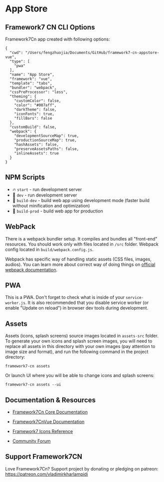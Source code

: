 # App Store

## Framework7 CN CLI Options

Framework7Cn app created with following options:

```
{
  "cwd": "/Users/fengzhuojia/Documents/GitHub/framework7-cn-appstore-vue",
  "type": [
    "pwa"
  ],
  "name": "App Store",
  "framework": "vue",
  "template": "tabs",
  "bundler": "webpack",
  "cssPreProcessor": "less",
  "theming": {
    "customColor": false,
    "color": "#007aff",
    "darkTheme": false,
    "iconFonts": true,
    "fillBars": false
  },
  "customBuild": false,
  "webpack": {
    "developmentSourceMap": true,
    "productionSourceMap": true,
    "hashAssets": false,
    "preserveAssetsPaths": false,
    "inlineAssets": true
  }
}
```

## NPM Scripts

* 🔥 `start` - run development server
* 🔧 `dev` - run development server
* 🔧 `build-dev` - build web app using development mode (faster build without minification and optimization)
* 🔧 `build-prod` - build web app for production

## WebPack

There is a webpack bundler setup. It compiles and bundles all "front-end" resources. You should work only with files located in `/src` folder. Webpack config located in `build/webpack.config.js`.

Webpack has specific way of handling static assets (CSS files, images, audios). You can learn more about correct way of doing things on [official webpack documentation](https://webpack.js.org/guides/asset-management/).

## PWA

This is a PWA. Don't forget to check what is inside of your `service-worker.js`. It is also recommended that you disable service worker (or enable "Update on reload") in browser dev tools during development.
## Assets

Assets (icons, splash screens) source images located in `assets-src` folder. To generate your own icons and splash screen images, you will need to replace all assets in this directory with your own images (pay attention to image size and format), and run the following command in the project directory:

```
framework7-cn assets
```

Or launch UI where you will be able to change icons and splash screens:

```
framework7-cn assets --ui
```

## Documentation & Resources

* [Framework7Cn Core Documentation](https://framework7.io/docs/)
* [Framework7CnVue Documentation](https://framework7.io/vue/)


* [Framework7 Icons Reference](https://framework7.io/icons/)
* [Community Forum](https://forum.framework7.io)

## Support Framework7CN

Love Framework7Cn? Support project by donating or pledging on patreon:
https://patreon.com/vladimirkharlampidi 
